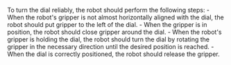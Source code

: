 To turn the dial reliably, the robot should perform the following steps:
    - When the robot's gripper is not almost horizontally aligned with the dial, the robot should put gripper to the left of the dial.
    - When the gripper is in position, the robot should close gripper around the dial.
    - When the robot's gripper is holding the dial, the robot should turn the dial by rotating the gripper in the necessary direction until the desired position is reached.
    - When the dial is correctly positioned, the robot should release the gripper.